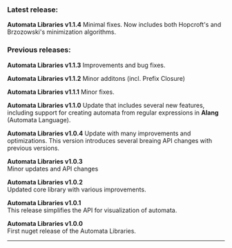 ﻿### Latest release:
**Automata Libraries v1.1.4**
Minimal fixes. Now includes both Hopcroft's and Brzozowski's minimization algorithms.

### Previous releases:

**Automata Libraries v1.1.3**
Improvements and bug fixes.

**Automata Libraries v1.1.2**
Minor additons (incl. Prefix Closure)

**Automata Libraries v1.1.1**
Minor fixes.

**Automata Libraries v1.1.0**
Update that includes several new features, including support for creating automata from regular expressions in **Alang** (Automata Language).

**Automata Libraries v1.0.4**
Update with many improvements and optimizations. This version introduces several breaing API changes with previous versions.

**Automata Libraries v1.0.3**  
Minor updates and API changes 

**Automata Libraries v1.0.2**   
Updated core library with various improvements. 

**Automata Libraries v1.0.1**  
This release simplifies the API for visualization of automata. 

**Automata Libraries v1.0.0**   
First nuget release of the Automata Libraries.  

---
